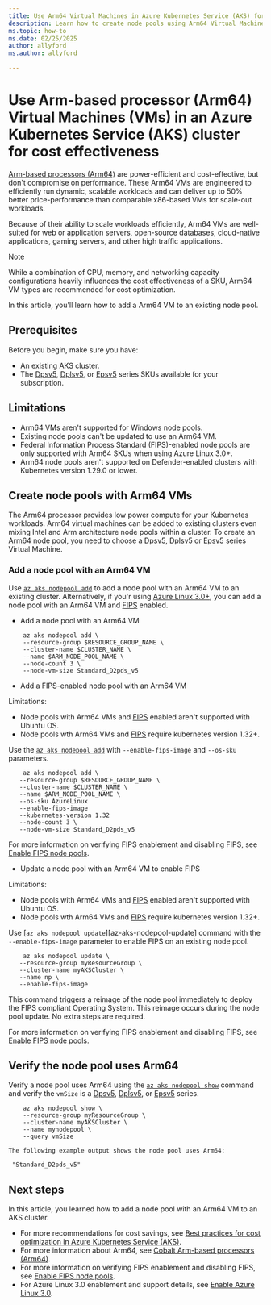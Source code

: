 ```yaml
---
title: Use Arm64 Virtual Machines in Azure Kubernetes Service (AKS) for cost effectiveness
description: Learn how to create node pools using Arm64 Virtual Machines with Azure Kubernetes Service (AKS) for cost effectiveness
ms.topic: how-to
ms.date: 02/25/2025
author: allyford
ms.author: allyford

---
```


# Use Arm-based processor (Arm64) Virtual Machines (VMs) in an Azure Kubernetes Service (AKS) cluster for cost effectiveness

[Arm-based processors (Arm64)][cobalt-arm64-vm] are power-efficient and cost-effective, but don't compromise on performance. These Arm64 VMs are engineered to efficiently run dynamic, scalable workloads and can deliver up to 50% better price-performance than comparable x86-based VMs for scale-out workloads.

Because of their ability to scale workloads efficiently, Arm64 VMs are well-suited for web or application servers, open-source databases, cloud-native applications, gaming servers, and other high traffic applications.

>[!NOTE]
>While a combination of CPU, memory, and networking capacity configurations heavily influences the cost effectiveness of a SKU, Arm64 VM types are recommended for cost optimization.

In this article, you'll learn how to add a Arm64 VM to an existing node pool.

## Prerequisites

Before you begin, make sure you have:

- An existing AKS cluster.
- The [Dpsv5][arm-sku-vm1], [Dplsv5][arm-sku-vm2], or [Epsv5][arm-sku-vm3] series SKUs available for your subscription.

## Limitations
- Arm64 VMs aren't supported for Windows node pools.
- Existing node pools can't be updated to use an Arm64 VM.
-  Federal Information Process Standard (FIPS)-enabled node pools are only supported with Arm64 SKUs when using Azure Linux 3.0+.
- Arm64 node pools aren't supported on Defender-enabled clusters with Kubernetes version 1.29.0 or lower.

## Create node pools with Arm64 VMs

The Arm64 processor provides low power compute for your Kubernetes workloads. Arm64 virtual machines can be added to existing clusters even mixing Intel and Arm architecture node pools within a cluster. To create an Arm64 node pool, you need to choose a [Dpsv5][arm-sku-vm1], [Dplsv5][arm-sku-vm2] or [Epsv5][arm-sku-vm3] series Virtual Machine.

### Add a node pool with an Arm64 VM

Use [`az aks nodepool add`][az-aks-nodepool-add] to add a node pool with an Arm64 VM to an existing cluster. Alternatively, if you'r using [Azure Linux 3.0+][azure-linux-3.0], you can add a node pool with an Arm64 VM and [FIPS](./enable-fips-nodes.md) enabled.

- Add a node pool with an Arm64 VM

```azurecli-interactive
    az aks nodepool add \
    --resource-group $RESOURCE_GROUP_NAME \
    --cluster-name $CLUSTER_NAME \
    --name $ARM_NODE_POOL_NAME \
    --node-count 3 \
    --node-vm-size Standard_D2pds_v5
```
- Add a FIPS-enabled node pool with an Arm64 VM

Limitations: 
- Node pools with Arm64 VMs and [FIPS](./enable-fips-nodes.md) enabled aren't supported with Ubuntu OS.
- Node pools wth Arm64 VMs and [FIPS](./enable-fips-nodes.md) require kubernetes version 1.32+.

Use the [`az aks nodepool add`][az-aks-nodepool-add] with `--enable-fips-image` and `--os-sku` parameters.

 ```azurecli-interactive
     az aks nodepool add \
    --resource-group $RESOURCE_GROUP_NAME \
    --cluster-name $CLUSTER_NAME \
    --name $ARM_NODE_POOL_NAME \
    --os-sku AzureLinux
    --enable-fips-image
    --kubernetes-version 1.32
    --node-count 3 \
    --node-vm-size Standard_D2pds_v5
```
For more information on verifying FIPS enablement and disabling FIPS, see [Enable FIPS node pools](./enable-fips-nodes.md).

- Update a node pool with an Arm64 VM to enable FIPS

Limitations: 
- Node pools with Arm64 VMs and [FIPS](./enable-fips-nodes.md) enabled aren't supported with Ubuntu OS.
- Node pools wth Arm64 VMs and [FIPS](./enable-fips-nodes.md) require kubernetes version 1.32+.

Use [`az aks nodepool update`][az-aks-nodepool-update] command with the `--enable-fips-image` parameter to enable FIPS on an existing node pool.

 ```azurecli-interactive
     az aks nodepool update \
    --resource-group myResourceGroup \
    --cluster-name myAKSCluster \
    --name np \
    --enable-fips-image
```

This command triggers a reimage of the node pool immediately to deploy the FIPS compliant Operating System. This reimage occurs during the node pool update. No extra steps are required.

For more information on verifying FIPS enablement and disabling FIPS, see [Enable FIPS node pools](./enable-fips-nodes.md).

## Verify the node pool uses Arm64

Verify a node pool uses Arm64 using the [`az aks nodepool show`][az-aks-nodepool-show] command and verify the `vmSize` is a [Dpsv5][arm-sku-vm1], [Dplsv5][arm-sku-vm2], or [Epsv5][arm-sku-vm3] series.

 ```azurecli-interactive
     az aks nodepool show \
     --resource-group myResourceGroup \
     --cluster-name myAKSCluster \
     --name mynodepool \
     --query vmSize
```

    The following example output shows the node pool uses Arm64:

```output
 "Standard_D2pds_v5"
```

## Next steps

In this article, you learned how to add a node pool with an Arm64 VM to an AKS cluster. 
- For more recommendations for cost savings, see [Best practices for cost optimization in Azure Kubernetes Service (AKS)](./best-practices-cost.md).
- For more information about Arm64, see [Cobalt Arm-based processors (Arm64)][cobalt-arm64-vm].
- For more information on verifying FIPS enablement and disabling FIPS, see [Enable FIPS node pools](./enable-fips-nodes.md).
- For Azure Linux 3.0 enablement and support details, see [Enable Azure Linux 3.0][azure-linux-3.0].

<!-- LINKS - Internal -->
[arm-sku-vm1]: /azure/virtual-machines/dpsv5-dpdsv5-series
[arm-sku-vm2]: /azure/virtual-machines/dplsv5-dpldsv5-series
[arm-sku-vm3]: /azure/virtual-machines/epsv5-epdsv5-series
[az-aks-nodepool-add]: /cli/azure/aks/nodepool#az_aks_nodepool_add
[az-aks-nodepool-show]: /cli/azure/aks/nodepool#az_aks_nodepool_show
[az-aks-nodepool-delete]: /cli/azure/aks/nodepool#az_aks_nodepool_delete
[azure-linux-3.0]: /azure/azure-linux/how-to-enable-azure-linux-3
[cobalt-arm64-vm]: /azure/virtual-machines/sizes/cobalt-overview


